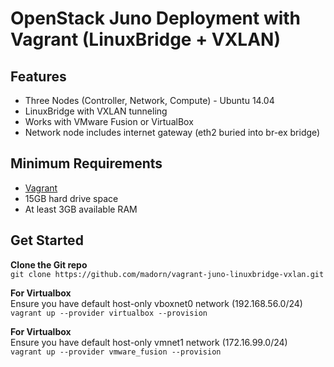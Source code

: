 OpenStack Juno Deployment with Vagrant (LinuxBridge + VXLAN)
==============================================================
Features
------------
* Three Nodes (Controller, Network, Compute) - Ubuntu 14.04
* LinuxBridge with VXLAN tunneling
* Works with VMware Fusion or VirtualBox
* Network node includes internet gateway (eth2 buried into br-ex bridge)

Minimum Requirements
---------------------
* [Vagrant](http://www.vagrantup.com)
* 15GB hard drive space
* At least 3GB available RAM

Get Started
------------
**Clone the Git repo** <br /> 
``git clone https://github.com/madorn/vagrant-juno-linuxbridge-vxlan.git`` <br /> 

**For Virtualbox** <br />
Ensure you have default host-only vboxnet0 network (192.168.56.0/24) <br /> 
``vagrant up --provider virtualbox --provision``

**For Virtualbox** <br />
Ensure you have default host-only vmnet1 network (172.16.99.0/24) <br /> 
``vagrant up --provider vmware_fusion --provision``
